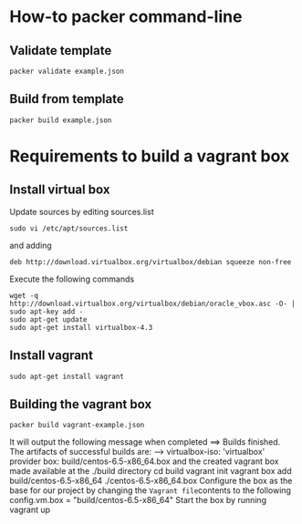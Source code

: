 How-to packer command-line
==========================
Validate template
-----------------
    packer validate example.json

Build from template
-------------------
    packer build example.json

Requirements to build a vagrant box
===================================

Install virtual box
-------------------
Update sources by editing sources.list 

    sudo vi /etc/apt/sources.list

and adding

    deb http://download.virtualbox.org/virtualbox/debian squeeze non-free

Execute the following commands

    wget -q http://download.virtualbox.org/virtualbox/debian/oracle_vbox.asc -O- | sudo apt-key add -
    sudo apt-get update
    sudo apt-get install virtualbox-4.3

Install vagrant
---------------
    sudo apt-get install vagrant

Building the vagrant box
------------------------
    packer build vagrant-example.json
It will output the following message when completed
    ==> Builds finished. The artifacts of successful builds are:
    --> virtualbox-iso: 'virtualbox' provider box: build/centos-6.5-x86_64.box
and the created vagrant box made available at the ./build directory
    cd build
    vagrant init
    vagrant box add build/centos-6.5-x86_64 ./centos-6.5-x86_64.box
Configure the box as the base for our project by changing the `Vagrant file`contents to the following
    config.vm.box = "build/centos-6.5-x86_64"
Start the box by running
    vagrant up
